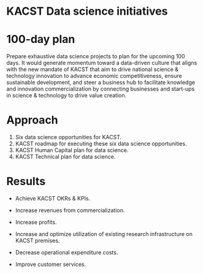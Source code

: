 # KACST Data science initiatives

# 100-day plan 
Prepare exhaustive data science projects to plan for the upcoming 100 days. It would generate momentum toward a data-driven culture that aligns with the new mandate of KACST that aim to drive national science & technology innovation to advance economic competitiveness, ensure sustainable development, and steer a business hub to facilitate knowledge and innovation commercialization by connecting businesses and start-ups in science & technology to drive value creation.

# Approach
1. Six data science opportunities for KACST.
2. KACST roadmap for executing these six data science opportunities.
3. KACST Human Capital plan for data science.
4. KACST Technical plan for data science.


# Results
- Achieve KACST OKRs & KPIs.

- Increase revenues from commercialization.

- Increase profits.

- Increase and optimize utilization of existing research infrastructure on KACST premises.

- Decrease operational expenditure costs.

- Improve customer services.


